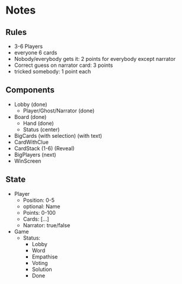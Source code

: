 # Notes
## Rules
- 3-6 Players
- everyone 6 cards
- Nobody/everybody gets it: 2 points for everybody except narrator
- Correct guess on narrator card: 3 points
- tricked somebody: 1 point each
## Components 
- Lobby (done)
    - Player/Ghost/Narrator (done)
- Board (done)
    - Hand (done)
    - Status (center)
- BigCards (with selection) (with text)
- CardWithClue
- CardStack (1-6) (Reveal)
- BigPlayers (next)
- WinScreen
## State
- Player
    - Position: 0-5
    - optional: Name
    - Points: 0-100
    - Cards: [...]
    - Narrator: true/false
- Game
    - Status:
        - Lobby
        - Word
        - Empathise
        - Voting
        - Solution
        - Done
